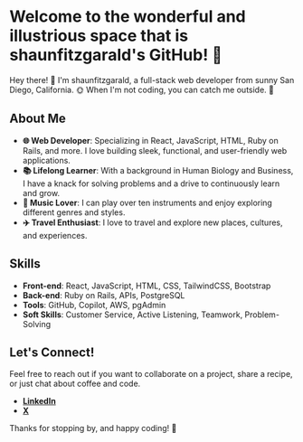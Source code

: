 # Welcome to the wonderful and illustrious space that is shaunfitzgarald's GitHub! 🎉

Hey there! 👋 I'm shaunfitzgarald, a full-stack web developer from sunny San Diego, California. 🌞 When I'm not coding, you can catch me outside. 🌴

## About Me

- **🌐 Web Developer**: Specializing in React, JavaScript, HTML, Ruby on Rails, and more. I love building sleek, functional, and user-friendly web applications.
- **📚 Lifelong Learner**: With a background in Human Biology and Business, I have a knack for solving problems and a drive to continuously learn and grow.
- **🎸 Music Lover**: I can play over ten instruments and enjoy exploring different genres and styles.
- **✈️ Travel Enthusiast**: I love to travel and explore new places, cultures, and experiences.

## Skills

- **Front-end**: React, JavaScript, HTML, CSS, TailwindCSS, Bootstrap
- **Back-end**: Ruby on Rails, APIs, PostgreSQL
- **Tools**: GitHub, Copilot, AWS, pgAdmin
- **Soft Skills**: Customer Service, Active Listening, Teamwork, Problem-Solving

## Let's Connect!

Feel free to reach out if you want to collaborate on a project, share a recipe, or just chat about coffee and code.

- **[LinkedIn](https://www.linkedin.com/in/shaunfitzgarald)**
- **[X](https://x.com/shaunfitzgarald)**

Thanks for stopping by, and happy coding! 🚀
<!--
**shaunfitzgarald/shaunfitzgarald** is a ✨ _special_ ✨ repository because its `README.md` (this file) appears on your GitHub profile.

Here are some ideas to get you started:

- 🔭 I’m currently working on ...
- 🌱 I’m currently learning ...
- 👯 I’m looking to collaborate on ...
- 🤔 I’m looking for help with ...
- 💬 Ask me about ...
- 📫 How to reach me: ...
- 😄 Pronouns: ...
- ⚡ Fun fact: ...
-->
